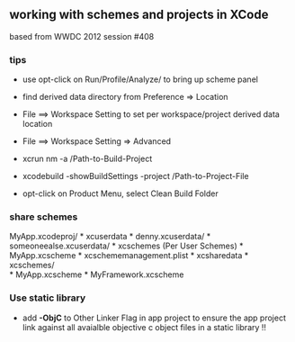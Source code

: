 ## working with schemes and projects in XCode 

based from WWDC 2012 session #408 


### tips 

* use opt-click on Run/Profile/Analyze/ to bring up scheme panel
* find derived data directory from Preference => Location 
* File ==> Workspace Setting to set per workspace/project derived data location
* File ==> Workspace Setting => Advanced 
* xcrun nm -a  /Path-to-Build-Project

* xcodebuild -showBuildSettings -project /Path-to-Project-File
* opt-click on Product Menu, select Clean Build Folder



### share schemes

MyApp.xcodeproj/ 
    * xcuserdata
        * denny.xcuserdata/
        * someoneealse.xcuserdata/
            * xcschemes   (Per User Schemes)
                * MyApp.xcscheme
                * xcschememanagement.plist
    * xcsharedata
        * xcschemes/  
            * MyApp.xcscheme
            * MyFramework.xcscheme

### Use static library

* add __-ObjC__ to Other Linker Flag in app project to ensure the app project link against all avaialble objective c object files in a static library !!